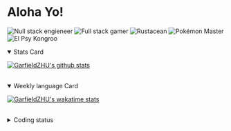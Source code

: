 # Aloha Yo!

![Null stack engieneer](https://img.shields.io/badge/-Null_stack_engineer-a890f0)
![Full stack gamer](https://img.shields.io/badge/-Full_stack_gamer-78c850)
![Rustacean](https://img.shields.io/badge/-Rustacean-f74c00)
![Pokémon Master](https://img.shields.io/badge/-Pokémon_Master-f8d030)
![El Psy Kongroo](https://img.shields.io/badge/-El_Psy_Kongroo-6890f0)


<details open>
<summary>Stats Card</summary>
 
[![GarfieldZHU's github stats](https://github-readme-stats.vercel.app/api?username=GarfieldZHU&show_icons=true&theme=tokyonight)](https://github.com/anuraghazra/github-readme-stats)
 
</details>

<br/>

<details open>
<summary>Weekly language Card</summary>
 
[![GarfieldZHU's wakatime stats](https://github-readme-stats.vercel.app/api/wakatime?username=AlohaYo&theme=nightowl&layout=compact)](https://github.com/GarfieldZHU/GarfieldZHU)


<br/>

</details>

<details>

<summary>Coding status</summary>

<br/>

<!--START_SECTION:waka-->
**🐱 My Github Data** 

> 🏆 202 Contributions in the Year 2021
 > 
> 📦 472.9 kB Used in Github's Storage 
 > 
> 🚫 Not Opted to Hire
 > 
> 📜 55 Public Repositories 
 > 
> 🔑 33 Private Repositories  
 > 
**I'm a Night 🦉** 

```text
🌞 Morning    71 commits     ███░░░░░░░░░░░░░░░░░░░░░░   14.49% 
🌆 Daytime    136 commits    ███████░░░░░░░░░░░░░░░░░░   27.76% 
🌃 Evening    182 commits    █████████░░░░░░░░░░░░░░░░   37.14% 
🌙 Night      101 commits    █████░░░░░░░░░░░░░░░░░░░░   20.61%

```


📊 **This Week I Spent My Time On** 

```text
💬 Programming Languages: 
TypeScript               9 hrs 14 mins       █████████████░░░░░░░░░░░░   54.79% 
Rust                     2 hrs 28 mins       ███░░░░░░░░░░░░░░░░░░░░░░   14.64% 
Markdown                 1 hr 39 mins        ██░░░░░░░░░░░░░░░░░░░░░░░   9.83% 
Java                     1 hr 35 mins        ██░░░░░░░░░░░░░░░░░░░░░░░   9.43% 
SCSS                     1 hr 20 mins        ██░░░░░░░░░░░░░░░░░░░░░░░   7.99%

🔥 Editors: 
VS Code                  15 hrs 11 mins      ██████████████████████░░░   89.97% 
IntelliJ                 1 hr 41 mins        ██░░░░░░░░░░░░░░░░░░░░░░░   10.03%

💻 Operating System: 
Mac                      12 hrs 41 mins      ██████████████████░░░░░░░   75.23% 
Windows                  4 hrs 10 mins       ██████░░░░░░░░░░░░░░░░░░░   24.77%

```


<!--END_SECTION:waka-->

</details>
